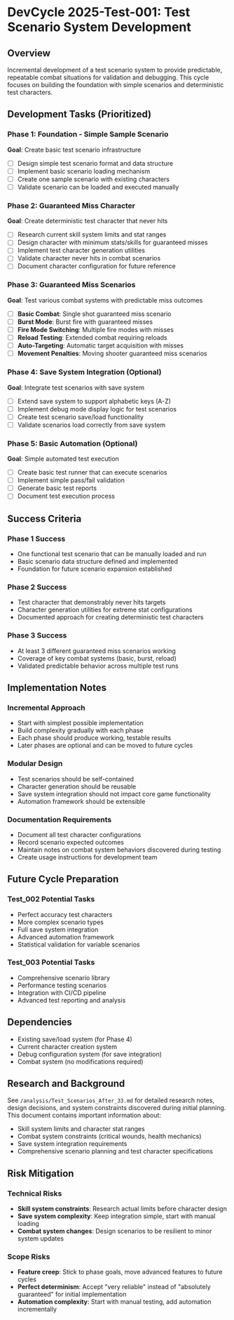 # DevCycle 2025-Test-001: Test Scenario System Development

## Overview

Incremental development of a test scenario system to provide predictable, repeatable combat situations for validation and debugging. This cycle focuses on building the foundation with simple scenarios and deterministic test characters.

## Development Tasks (Prioritized)

### Phase 1: Foundation - Simple Sample Scenario
**Goal**: Create basic test scenario infrastructure
- [ ] Design simple test scenario format and data structure
- [ ] Implement basic scenario loading mechanism
- [ ] Create one sample scenario with existing characters
- [ ] Validate scenario can be loaded and executed manually

### Phase 2: Guaranteed Miss Character
**Goal**: Create deterministic test character that never hits
- [ ] Research current skill system limits and stat ranges
- [ ] Design character with minimum stats/skills for guaranteed misses
- [ ] Implement test character generation utilities
- [ ] Validate character never hits in combat scenarios
- [ ] Document character configuration for future reference

### Phase 3: Guaranteed Miss Scenarios
**Goal**: Test various combat systems with predictable miss outcomes
- [ ] **Basic Combat**: Single shot guaranteed miss scenario
- [ ] **Burst Mode**: Burst fire with guaranteed misses
- [ ] **Fire Mode Switching**: Multiple fire modes with misses
- [ ] **Reload Testing**: Extended combat requiring reloads
- [ ] **Auto-Targeting**: Automatic target acquisition with misses
- [ ] **Movement Penalties**: Moving shooter guaranteed miss scenarios

### Phase 4: Save System Integration (Optional)
**Goal**: Integrate test scenarios with save system
- [ ] Extend save system to support alphabetic keys (A-Z)
- [ ] Implement debug mode display logic for test scenarios
- [ ] Create test scenario save/load functionality
- [ ] Validate scenarios load correctly from save system

### Phase 5: Basic Automation (Optional)
**Goal**: Simple automated test execution
- [ ] Create basic test runner that can execute scenarios
- [ ] Implement simple pass/fail validation
- [ ] Generate basic test reports
- [ ] Document test execution process

## Success Criteria

### Phase 1 Success
- One functional test scenario that can be manually loaded and run
- Basic scenario data structure defined and implemented
- Foundation for future scenario expansion established

### Phase 2 Success
- Test character that demonstrably never hits targets
- Character generation utilities for extreme stat configurations
- Documented approach for creating deterministic test characters

### Phase 3 Success
- At least 3 different guaranteed miss scenarios working
- Coverage of key combat systems (basic, burst, reload)
- Validated predictable behavior across multiple test runs

## Implementation Notes

### Incremental Approach
- Start with simplest possible implementation
- Build complexity gradually with each phase
- Each phase should produce working, testable results
- Later phases are optional and can be moved to future cycles

### Modular Design
- Test scenarios should be self-contained
- Character generation should be reusable
- Save system integration should not impact core game functionality
- Automation framework should be extensible

### Documentation Requirements
- Document all test character configurations
- Record scenario expected outcomes
- Maintain notes on combat system behaviors discovered during testing
- Create usage instructions for development team

## Future Cycle Preparation

### Test_002 Potential Tasks
- Perfect accuracy test characters
- More complex scenario types
- Full save system integration
- Advanced automation framework
- Statistical validation for variable scenarios

### Test_003 Potential Tasks
- Comprehensive scenario library
- Performance testing scenarios
- Integration with CI/CD pipeline
- Advanced test reporting and analysis

## Dependencies

- Existing save/load system (for Phase 4)
- Current character creation system
- Debug configuration system (for save integration)
- Combat system (no modifications required)

## Research and Background

See `/analysis/Test_Scenarios_After_33.md` for detailed research notes, design decisions, and system constraints discovered during initial planning. This document contains important information about:
- Skill system limits and character stat ranges
- Combat system constraints (critical wounds, health mechanics)
- Save system integration requirements
- Comprehensive scenario planning and test character specifications

## Risk Mitigation

### Technical Risks
- **Skill system constraints**: Research actual limits before character design
- **Save system complexity**: Keep integration simple, start with manual loading
- **Combat system changes**: Design scenarios to be resilient to minor system updates

### Scope Risks
- **Feature creep**: Stick to phase goals, move advanced features to future cycles
- **Perfect determinism**: Accept "very reliable" instead of "absolutely guaranteed" for initial implementation
- **Automation complexity**: Start with manual testing, add automation incrementally